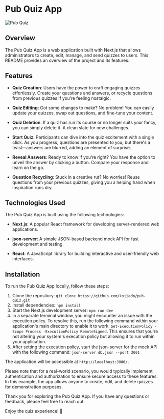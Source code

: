 # Pub Quiz App

![Pub Quiz](https://github.com/kojiado/pub-quiz/assets/127887180/4faea301-5b26-474d-b913-17b813138072)

## Overview

The Pub Quiz App is a web application built with Next.js that allows administrators to create, edit, manage, and send quizzes to users. This README provides an overview of the project and its features.

## Features

- **Quiz Creation**: Users have the power to craft engaging quizzes effortlessly. Create your questions and answers, or recycle questions from previous quizzes if you're feeling nostalgic.

- **Quiz Editing**: Got some changes to make? No problem! You can easily update your quizzes, swap out questions, and fine-tune your content.

- **Quiz Deletion**: If a quiz has run its course or no longer suits your fancy, you can simply delete it. A clean slate for new challenges.

- **Start Quiz**: Participants can dive into the quiz excitement with a single click. As you progress, questions are presented to you, but there's a twist—answers are blurred, adding an element of surprise.

- **Reveal Answers**: Ready to know if you're right? You have the option to unveil the answer by clicking a button. Compare your response and learn on the go.

- **Question Recycling**: Stuck in a creative rut? No worries! Reuse questions from your previous quizzes, giving you a helping hand when inspiration runs dry.

## Technologies Used

The Pub Quiz App is built using the following technologies:

- **Next.js**: A popular React framework for developing server-rendered web applications.

- **json-server**: A simple JSON-based backend mock API for fast development and testing.

- **React**: A JavaScript library for building interactive and user-friendly web interfaces.

## Installation

To run the Pub Quiz App locally, follow these steps:

1. Clone the repository: `git clone https://github.com/kojiado/pub-quiz.git`
2. Install dependencies: `npm install`
3. Start the Next.js development server: `npm run dev`
4. In a separate terminal window, you might encounter an issue with the execution policy. To resolve this, run the following command within your application's main directory to enable it to work: `Set-ExecutionPolicy -Scope Process -ExecutionPolicy RemoteSigned`. This ensures that you're not altering your system's execution policy but allowing it to run within your application.
5. After setting the execution policy, start the json-server for the mock API with the following command: `json-server db.json --port 3001`

The application will be accessible at `http://localhost:3000/`.

Please note that for a real-world scenario, you would typically implement authentication and authorization to ensure secure access to these features. In this example, the app allows anyone to create, edit, and delete quizzes for demonstration purposes.


Thank you for exploring the Pub Quiz App. If you have any questions or feedback, please feel free to reach out.

Enjoy the quiz experience! 🚀

